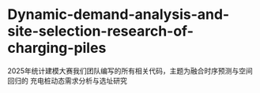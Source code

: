 # Dynamic-demand-analysis-and-site-selection-research-of-charging-piles
2025年统计建模大赛我们团队编写的所有相关代码，主题为融合时序预测与空间回归的 充电桩动态需求分析与选址研究
